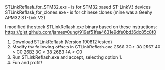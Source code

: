 STLinkReflash_for_STM32.exe - is for STM32 based ST-LinkV2 devices
STLinkReflash_for_clones.exe - is for chinese clones (mine was a Geehy APM32 ST-Link V2)

I modified the stock STLinkReflash.exe binary based on these instructions:
https://gist.github.com/jamesy0ung/919ef51fea4631e9dfe0bd26dc85c8f0

1. Download STLinkReflash (Version 190812 tested)
2. Modify the following offsets in STLinkReflash.exe
  2566 3C > 38
  2567 40 > C0
  26B2 3C > 38
  26B3 4A > C0
3. Run STLinkReflash.exe and accept, selecting option 1.
4. Fun and profit!